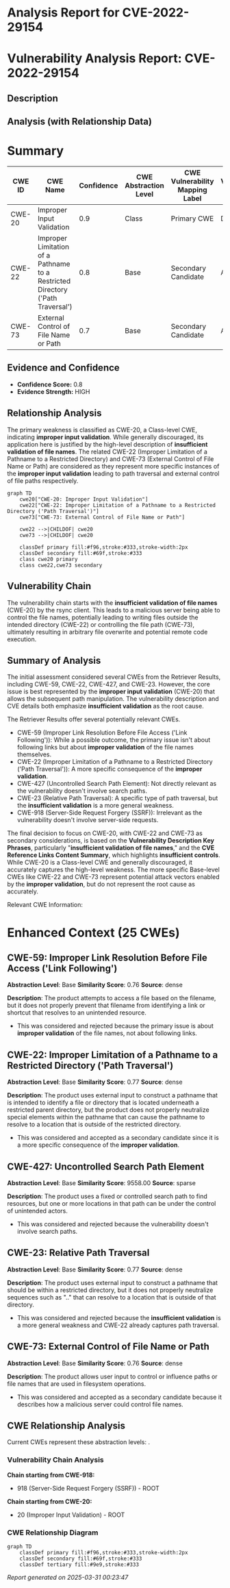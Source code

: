 # Analysis Report for CVE-2022-29154

# Vulnerability Analysis Report: CVE-2022-29154

## Description



## Analysis (with Relationship Data)

# Summary
| CWE ID | CWE Name | Confidence | CWE Abstraction Level | CWE Vulnerability Mapping Label | CWE-Vulnerability Mapping Notes |
|---|---|---|---|---|---|
| CWE-20 | Improper Input Validation | 0.9 | Class | Primary CWE | Discouraged |
| CWE-22 | Improper Limitation of a Pathname to a Restricted Directory ('Path Traversal') | 0.8 | Base | Secondary Candidate | Allowed |
| CWE-73 | External Control of File Name or Path | 0.7 | Base | Secondary Candidate | Allowed |

## Evidence and Confidence

*   **Confidence Score:** 0.8
*   **Evidence Strength:** HIGH

## Relationship Analysis
The primary weakness is classified as CWE-20, a Class-level CWE, indicating **improper input validation**. While generally discouraged, its application here is justified by the high-level description of **insufficient validation of file names**. The related CWE-22 (Improper Limitation of a Pathname to a Restricted Directory) and CWE-73 (External Control of File Name or Path) are considered as they represent more specific instances of the **improper input validation** leading to path traversal and external control of file paths respectively.

```mermaid
graph TD
    cwe20["CWE-20: Improper Input Validation"]
    cwe22["CWE-22: Improper Limitation of a Pathname to a Restricted Directory ('Path Traversal')"]
    cwe73["CWE-73: External Control of File Name or Path"]

    cwe22 -->|CHILDOF| cwe20
    cwe73 -->|CHILDOF| cwe20

    classDef primary fill:#f96,stroke:#333,stroke-width:2px
    classDef secondary fill:#69f,stroke:#333
    class cwe20 primary
    class cwe22,cwe73 secondary
```

## Vulnerability Chain
The vulnerability chain starts with the **insufficient validation of file names** (CWE-20) by the rsync client. This leads to a malicious server being able to control the file names, potentially leading to writing files outside the intended directory (CWE-22) or controlling the file path (CWE-73), ultimately resulting in arbitrary file overwrite and potential remote code execution.

## Summary of Analysis
The initial assessment considered several CWEs from the Retriever Results, including CWE-59, CWE-22, CWE-427, and CWE-23. However, the core issue is best represented by the **improper input validation** (CWE-20) that allows the subsequent path manipulation. The vulnerability description and CVE details both emphasize **insufficient validation** as the root cause.

The Retriever Results offer several potentially relevant CWEs.

*   CWE-59 (Improper Link Resolution Before File Access ('Link Following')): While a possible outcome, the primary issue isn't about following links but about **improper validation** of the file names themselves.
*   CWE-22 (Improper Limitation of a Pathname to a Restricted Directory ('Path Traversal')): A more specific consequence of the **improper validation**.
*   CWE-427 (Uncontrolled Search Path Element): Not directly relevant as the vulnerability doesn't involve search paths.
*   CWE-23 (Relative Path Traversal): A specific type of path traversal, but the **insufficient validation** is a more general weakness.
*   CWE-918 (Server-Side Request Forgery (SSRF)): Irrelevant as the vulnerability doesn't involve server-side requests.

The final decision to focus on CWE-20, with CWE-22 and CWE-73 as secondary considerations, is based on the **Vulnerability Description Key Phrases**, particularly "**insufficient validation of file names**," and the **CVE Reference Links Content Summary**, which highlights **insufficient controls**. While CWE-20 is a Class-level CWE and generally discouraged, it accurately captures the high-level weakness. The more specific Base-level CWEs like CWE-22 and CWE-73 represent potential attack vectors enabled by the **improper validation**, but do not represent the root cause as accurately.

Relevant CWE Information:

# Enhanced Context (25 CWEs)

## CWE-59: Improper Link Resolution Before File Access ('Link Following')
**Abstraction Level**: Base
**Similarity Score**: 0.76
**Source**: dense

**Description**:
The product attempts to access a file based on the filename, but it does not properly prevent that filename from identifying a link or shortcut that resolves to an unintended resource.
*   This was considered and rejected because the primary issue is about **improper validation** of the file names, not about following links.

## CWE-22: Improper Limitation of a Pathname to a Restricted Directory ('Path Traversal')
**Abstraction Level**: Base
**Similarity Score**: 0.77
**Source**: dense

**Description**:
The product uses external input to construct a pathname that is intended to identify a file or directory that is located underneath a restricted parent directory, but the product does not properly neutralize special elements within the pathname that can cause the pathname to resolve to a location that is outside of the restricted directory.
*   This was considered and accepted as a secondary candidate since it is a more specific consequence of the **improper validation**.

## CWE-427: Uncontrolled Search Path Element
**Abstraction Level**: Base
**Similarity Score**: 9558.00
**Source**: sparse

**Description**:
The product uses a fixed or controlled search path to find resources, but one or more locations in that path can be under the control of unintended actors.
*   This was considered and rejected because the vulnerability doesn't involve search paths.

## CWE-23: Relative Path Traversal
**Abstraction Level**: Base
**Similarity Score**: 0.77
**Source**: dense

**Description**:
The product uses external input to construct a pathname that should be within a restricted directory, but it does not properly neutralize sequences such as ".." that can resolve to a location that is outside of that directory.
*   This was considered and rejected because the **insufficient validation** is a more general weakness and CWE-22 already captures path traversal.

## CWE-73: External Control of File Name or Path
**Abstraction Level**: Base
**Similarity Score**: 0.76
**Source**: dense

**Description**:
The product allows user input to control or influence paths or file names that are used in filesystem operations.
*   This was considered and accepted as a secondary candidate because it describes how a malicious server could control file names.


## CWE Relationship Analysis

Current CWEs represent these abstraction levels: .


### Vulnerability Chain Analysis

**Chain starting from CWE-918:**
- 918 (Server-Side Request Forgery (SSRF)) - ROOT


**Chain starting from CWE-20:**
- 20 (Improper Input Validation) - ROOT



### CWE Relationship Diagram

```mermaid
graph TD
    classDef primary fill:#f96,stroke:#333,stroke-width:2px
    classDef secondary fill:#69f,stroke:#333
    classDef tertiary fill:#9e9,stroke:#333
```



*Report generated on 2025-03-31 00:23:47*
